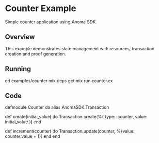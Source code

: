# Counter Example

Simple counter application using Anoma SDK.

## Overview

This example demonstrates state management with resources, transaction creation and proof generation.

## Running

cd examples/counter
mix deps.get
mix run counter.ex

## Code

defmodule Counter do
  alias AnomaSDK.Transaction
  
  def create(initial_value) do
    Transaction.create(%{
      type: :counter,
      value: initial_value
    })
  end
  
  def increment(counter) do
    Transaction.update(counter, %{value: counter.value + 1})
  end
end

